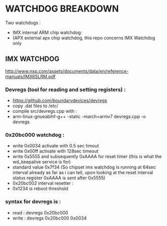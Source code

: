 # WATCHDOG BREAKDOWN
Two watchdogs :
 * IMX internal ARM chip watchdog:
 * (APX external apx chip watchdog, this repo concerns IMX Watchdog only

## IMX WATCHDOG
http://www.nxp.com/assets/documents/data/en/reference-manuals/IMX6SLRM.pdf 
### Devregs (tool for reading and setting registers) :
 * https://github.com/boundarydevices/devregs
 * copy .dat files to /etc/
 * compile src/devregs.cpp with :
 * arm-linux-gnueabihf-g++ -static -march=armv7 devregs.cpp -o devregs

### 0x20bc000 watchdog :
 * write 0x0034 activate with 0.5 sec timout
 * write 0x00ff  activate with 128sec timeout
 * write 0x5555 and subsequently 0xAAAA for reset timer (this is what the wd_keepalive service is for)
 * standard value 0x7f34 (So chipset imx watchdog is running at 64sec interval already as far as i can tell, upon looking at the reset interval status register 0xAAAA is sent after 0x5555)
 * 0x20bc002 interval resetter :
 * 0x1234 is reboot threshold 

### syntax for devregs is :
 * read : devregs 0x20bc000
 * write : devregs 0x20bc000 0x0034
